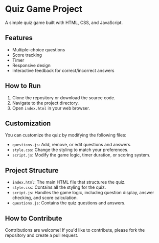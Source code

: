 # Quiz Game Project

A simple quiz game built with HTML, CSS, and JavaScript.

## Features
- Multiple-choice questions
- Score tracking
- Timer
- Responsive design
- Interactive feedback for correct/incorrect answers

## How to Run
1. Clone the repository or download the source code.
2. Navigate to the project directory.
3. Open `index.html` in your web browser.

## Customization
You can customize the quiz by modifying the following files:
- `questions.js`: Add, remove, or edit questions and answers.
- `style.css`: Change the styling to match your preferences.
- `script.js`: Modify the game logic, timer duration, or scoring system.

## Project Structure
- `index.html`: The main HTML file that structures the quiz.
- `style.css`: Contains all the styling for the quiz.
- `script.js`: Handles the game logic, including question display, answer checking, and score calculation.
- `questions.js`: Contains the quiz questions and answers.

## How to Contribute
Contributions are welcome! If you'd like to contribute, please fork the repository and create a pull request.
